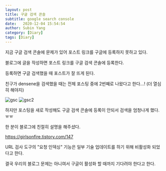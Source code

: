 ```yaml
---
layout: post
title: 구글 검색 콘솔
subtitle: google search console
date:   2020-12-04 15:54:54
author: Subin Yang
category: [Diary]
tags: [Diary]
---
```






지금 구글 검색 콘솔에 문제가 있어 포스트 링크를 구글에 등록하지 못하고 있다.

블로그에 글을 작성하면 포스트 링크를 구글 검색 콘솔에 등록한다.

등록하면 구글 검색했을 때 포스트가 잘 뜨게 된다.

친구가 densene을 검색했을 때는 전체 포스팅 중에 2번째로 나왔다고 한다...! (더 열심히 해야지)



![gsc](https://user-images.githubusercontent.com/37301677/101137828-c11c2f00-3652-11eb-8c68-06dad6cb1efe.PNG)
![gsc2](https://user-images.githubusercontent.com/37301677/101137832-c1b4c580-3652-11eb-991c-d87c93bc82ad.PNG)

하지만 포스팅을 새로 작성해도 구글 검색 콘솔에 등록이 안되서 검색을 엄청나게 했다. ㅠㅠ

한 분이 블로그에 친절히 설명을 해주셨다.

https://girlsonfire.tistory.com/147

URL 검사 도구의 "요청 인덱싱" 기능은 일부 기술 업데이트를 하기 위해 비활성화 되었다고 한다. 

결국 우리의 블로그 문제는 아니여서 구글이 활성화 할 때까지 기다려야 한다고 한다.

